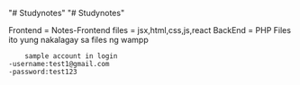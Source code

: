 
"# Studynotes" 
"# Studynotes" 


Frontend = Notes-Frontend files = jsx,html,css,js,react
BackEnd = PHP Files ito yung nakalagay sa files ng wampp

        sample account in login
    -username:test1@gmail.com 
    -password:test123
